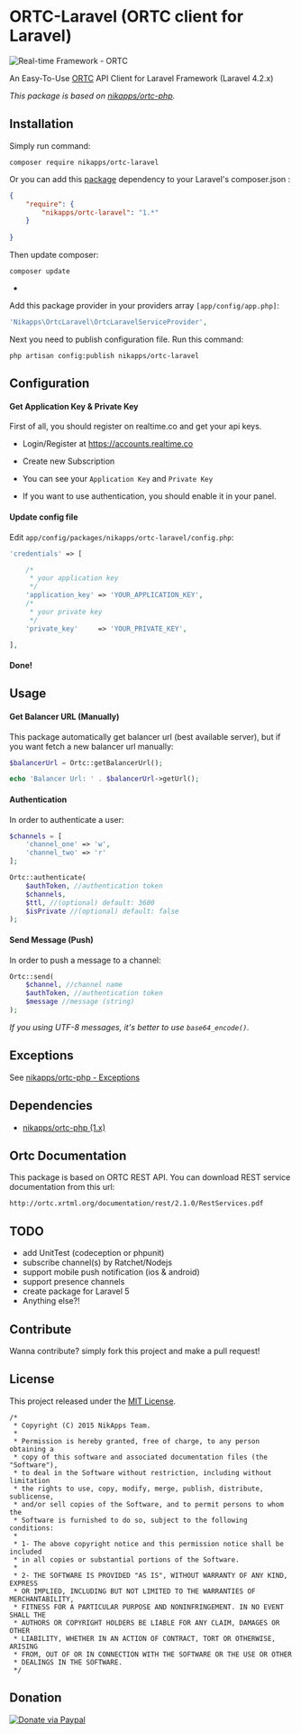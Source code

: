 # ORTC-Laravel (ORTC client for Laravel)

![Real-time Framework - ORTC](https://www.dropbox.com/s/z6by8jind9s3m5v/realtime.png?raw=1)

An Easy-To-Use [ORTC](http://framework.realtime.co/messaging) API Client for Laravel Framework (Laravel 4.2.x)

*This package is based on [nikapps/ortc-php](https://github.com/nikapps/ortc-php).*

## Installation

Simply run command:

```
composer require nikapps/ortc-laravel
```

Or you can add this [package](https://packagist.org/packages/nikapps/ortc-laravel) dependency to your Laravel's composer.json :

~~~json
{
    "require": {
        "nikapps/ortc-laravel": "1.*"
    }
    
}
~~~

Then update composer:

```
composer update
```

-

Add this package provider in your providers array `[app/config/app.php]`:

~~~php
'Nikapps\OrtcLaravel\OrtcLaravelServiceProvider',
~~~

Next you need to publish configuration file. Run this command:

```
php artisan config:publish nikapps/ortc-laravel
```


## Configuration

#### Get Application Key & Private Key
First of all, you should register on realtime.co and get your api keys.

* Login/Register at https://accounts.realtime.co

* Create new Subscription 

* You can see your `Application Key` and `Private Key`

* If you want to use authentication, you should enable it in your panel.

#### Update config file

Edit `app/config/packages/nikapps/ortc-laravel/config.php`:

~~~php
'credentials' => [

    /*
     * your application key
     */
    'application_key' => 'YOUR_APPLICATION_KEY',
    /*
     * your private key
     */
    'private_key'     => 'YOUR_PRIVATE_KEY',

],
~~~

#### Done!

## Usage

#### Get Balancer URL (Manually)

This package automatically get balancer url (best available server), but if you want fetch a new balancer url manually:

~~~php
$balancerUrl = Ortc::getBalancerUrl();

echo 'Balancer Url: ' . $balancerUrl->getUrl();
~~~

#### Authentication
In order to authenticate a user:

~~~php
$channels = [
	'channel_one' => 'w',
	'channel_two' => 'r'
];

Ortc::authenticate(
	$authToken, //authentication token
	$channels,
	$ttl, //(optional) default: 3600
	$isPrivate //(optional) default: false
);
~~~

#### Send Message (Push)
In order to push a message to a channel:

~~~php
Ortc::send(
	$channel, //channel name
	$authToken, //authentication token
	$message //message (string)
);
~~~

*If you using UTF-8 messages, it's better to use `base64_encode()`.*

## Exceptions
See [nikapps/ortc-php - Exceptions](https://github.com/nikapps/ortc-php#exceptions)


## Dependencies

* [nikapps/ortc-php (1.x)](https://packagist.org/packages/nikapps/ortc-php)


## Ortc Documentation
This package is based on ORTC REST API. You can download REST service documentation from this url:

```
http://ortc.xrtml.org/documentation/rest/2.1.0/RestServices.pdf
```

## TODO

* add UnitTest (codeception or phpunit)
* subscribe channel(s) by Ratchet/Nodejs
* support mobile push notification (ios & android)
* support presence channels
* create package for Laravel 5
* Anything else?!

## Contribute

Wanna contribute? simply fork this project and make a pull request!


## License
This project released under the [MIT License](http://opensource.org/licenses/mit-license.php).

```
/*
 * Copyright (C) 2015 NikApps Team.
 *
 * Permission is hereby granted, free of charge, to any person obtaining a
 * copy of this software and associated documentation files (the "Software"),
 * to deal in the Software without restriction, including without limitation
 * the rights to use, copy, modify, merge, publish, distribute, sublicense,
 * and/or sell copies of the Software, and to permit persons to whom the
 * Software is furnished to do so, subject to the following conditions:
 *
 * 1- The above copyright notice and this permission notice shall be included
 * in all copies or substantial portions of the Software.
 *
 * 2- THE SOFTWARE IS PROVIDED "AS IS", WITHOUT WARRANTY OF ANY KIND, EXPRESS
 * OR IMPLIED, INCLUDING BUT NOT LIMITED TO THE WARRANTIES OF MERCHANTABILITY,
 * FITNESS FOR A PARTICULAR PURPOSE AND NONINFRINGEMENT. IN NO EVENT SHALL THE
 * AUTHORS OR COPYRIGHT HOLDERS BE LIABLE FOR ANY CLAIM, DAMAGES OR OTHER
 * LIABILITY, WHETHER IN AN ACTION OF CONTRACT, TORT OR OTHERWISE, ARISING
 * FROM, OUT OF OR IN CONNECTION WITH THE SOFTWARE OR THE USE OR OTHER
 * DEALINGS IN THE SOFTWARE.
 */
```

## Donation

[![Donate via Paypal](https://www.paypalobjects.com/en_US/i/btn/btn_donateCC_LG.gif)](https://www.paypal.com/cgi-bin/webscr?cmd=_s-xclick&hosted_button_id=G3WRCRDXJD6A8)
